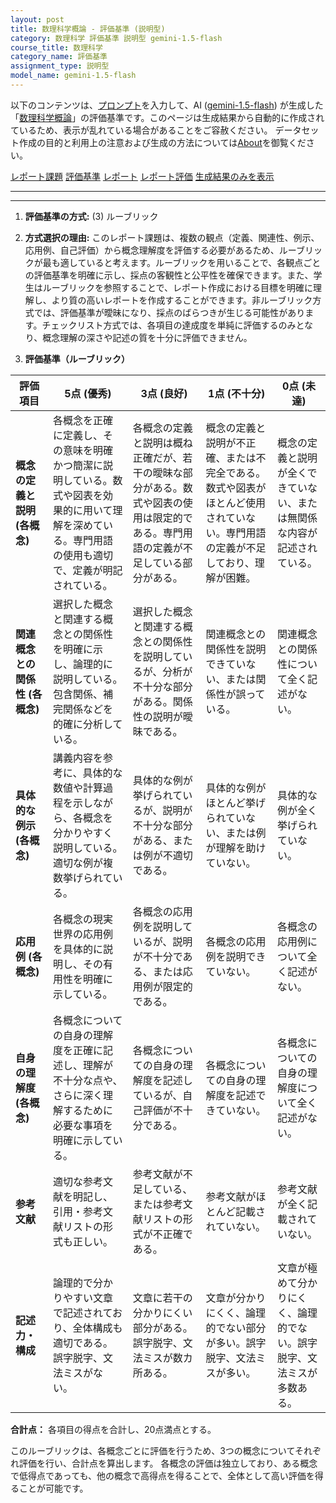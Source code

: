 ```yaml
---
layout: post
title: 数理科学概論 - 評価基準 (説明型)
category: 数理科学 評価基準 説明型 gemini-1.5-flash
course_title: 数理科学
category_name: 評価基準
assignment_type: 説明型
model_name: gemini-1.5-flash
---
```


以下のコンテンツは、[プロンプト](http://127.0.0.1:8000/generated/数理科学/gemini-1.5-flash/prompt_評価基準-説明型.md)を入力して、AI ([gemini-1.5-flash](contents/gemini-1.5-flash)) が生成した「[数理科学概論](/contents/数理科学/)」の評価基準です。このページは生成結果から自動的に作成されているため、表示が乱れている場合があることをご容赦ください。
データセット作成の目的と利用上の注意および生成の方法については[About](/About)を御覧ください。

[レポート課題](../レポート課題-説明型)
[評価基準](../評価基準-説明型)
[レポート](../レポート-説明型)
[レポート評価](../レポート評価-説明型)
[生成結果のみを表示](http://127.0.0.1:8000/generated/数理科学/gemini-1.5-flash/評価基準-説明型.md)
  

***
***
  
1. **評価基準の方式:** (3) ルーブリック

2. **方式選択の理由:** このレポート課題は、複数の観点（定義、関連性、例示、応用例、自己評価）から概念理解度を評価する必要があるため、ルーブリックが最も適していると考えます。ルーブリックを用いることで、各観点ごとの評価基準を明確に示し、採点の客観性と公平性を確保できます。また、学生はルーブリックを参照することで、レポート作成における目標を明確に理解し、より質の高いレポートを作成することができます。非ルーブリック方式では、評価基準が曖昧になり、採点のばらつきが生じる可能性があります。チェックリスト方式では、各項目の達成度を単純に評価するのみとなり、概念理解の深さや記述の質を十分に評価できません。


3. **評価基準（ルーブリック）**

| 評価項目 | 5点 (優秀) | 3点 (良好) | 1点 (不十分) | 0点 (未達) |
|---|---|---|---|---|
| **概念の定義と説明 (各概念)** | 各概念を正確に定義し、その意味を明確かつ簡潔に説明している。数式や図表を効果的に用いて理解を深めている。専門用語の使用も適切で、定義が明記されている。 | 各概念の定義と説明は概ね正確だが、若干の曖昧な部分がある。数式や図表の使用は限定的である。専門用語の定義が不足している部分がある。 | 概念の定義と説明が不正確、または不完全である。数式や図表がほとんど使用されていない。専門用語の定義が不足しており、理解が困難。 | 概念の定義と説明が全くできていない、または無関係な内容が記述されている。 |
| **関連概念との関係性 (各概念)** | 選択した概念と関連する概念との関係性を明確に示し、論理的に説明している。包含関係、補完関係などを的確に分析している。 | 選択した概念と関連する概念との関係性を説明しているが、分析が不十分な部分がある。関係性の説明が曖昧である。 | 関連概念との関係性を説明できていない、または関係性が誤っている。 | 関連概念との関係性について全く記述がない。 |
| **具体的な例示 (各概念)** | 講義内容を参考に、具体的な数値や計算過程を示しながら、各概念を分かりやすく説明している。適切な例が複数挙げられている。 | 具体的な例が挙げられているが、説明が不十分な部分がある、または例が不適切である。 | 具体的な例がほとんど挙げられていない、または例が理解を助けていない。 | 具体的な例が全く挙げられていない。 |
| **応用例 (各概念)** | 各概念の現実世界の応用例を具体的に説明し、その有用性を明確に示している。 | 各概念の応用例を説明しているが、説明が不十分である、または応用例が限定的である。 | 各概念の応用例を説明できていない。 | 各概念の応用例について全く記述がない。 |
| **自身の理解度 (各概念)** | 各概念についての自身の理解度を正確に記述し、理解が不十分な点や、さらに深く理解するために必要な事項を明確に示している。 | 各概念についての自身の理解度を記述しているが、自己評価が不十分である。 | 各概念についての自身の理解度を記述できていない。 | 各概念についての自身の理解度について全く記述がない。 |
| **参考文献** | 適切な参考文献を明記し、引用・参考文献リストの形式も正しい。 | 参考文献が不足している、または参考文献リストの形式が不正確である。 | 参考文献がほとんど記載されていない。 | 参考文献が全く記載されていない。 |
| **記述力・構成** | 論理的で分かりやすい文章で記述されており、全体構成も適切である。誤字脱字、文法ミスがない。 | 文章に若干の分かりにくい部分がある。誤字脱字、文法ミスが数カ所ある。 | 文章が分かりにくく、論理的でない部分が多い。誤字脱字、文法ミスが多い。 | 文章が極めて分かりにくく、論理的でない。誤字脱字、文法ミスが多数ある。 |


**合計点：** 各項目の得点を合計し、20点満点とする。


このルーブリックは、各概念ごとに評価を行うため、3つの概念についてそれぞれ評価を行い、合計点を算出します。  各概念の評価は独立しており、ある概念で低得点であっても、他の概念で高得点を得ることで、全体として高い評価を得ることが可能です。
